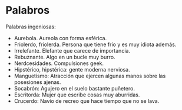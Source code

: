 # Palabros
Palabras ingeniosas:

- Aurebola. Aureola con forma esférica.
- Friolerdo, friolerda. Persona que tiene frío y es muy idiota además.
- Irrelefante. Elefante que carece de importancia.
- Rebuznante. Algo en un bucle muy burro.
- Nerdcesidades. Compulsiones geek.
- Hipstérico, hipstérica: gente moderna nerviosa.
- Manguetismo: Atracción que ejercen algunas manos sobre las posesiones ajenas.
- Socabrón: Agujero en el suelo bastante puñetero.
- Escritorda: Mujer que escribe cosas muy aburridas.
- Crucerdo: Navío de recreo que hace tiempo que no se lava.
